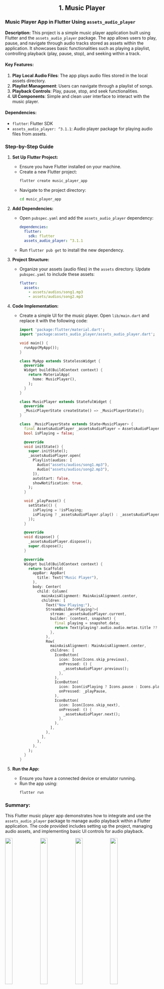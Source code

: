 <h2 align = "center"> 1. Music Player </h2>

### Music Player App in Flutter Using `assets_audio_player`

**Description:**
This project is a simple music player application built using Flutter and the `assets_audio_player` package. The app allows users to play, pause, and navigate through audio tracks stored as assets within the application. It showcases basic functionalities such as playing a playlist, controlling playback (play, pause, stop), and seeking within a track.

#### Key Features:
1. **Play Local Audio Files**: The app plays audio files stored in the local assets directory.
2. **Playlist Management**: Users can navigate through a playlist of songs.
3. **Playback Controls**: Play, pause, stop, and seek functionalities.
4. **UI Components**: Simple and clean user interface to interact with the music player.

#### Dependencies:
- `flutter`: Flutter SDK
- `assets_audio_player: ^3.1.1`: Audio player package for playing audio files from assets.

### Step-by-Step Guide

1. **Set Up Flutter Project:**
   - Ensure you have Flutter installed on your machine.
   - Create a new Flutter project:
     ```sh
     flutter create music_player_app
     ```
   - Navigate to the project directory:
     ```sh
     cd music_player_app
     ```

2. **Add Dependencies:**
   - Open `pubspec.yaml` and add the `assets_audio_player` dependency:
     ```yaml
     dependencies:
       flutter:
         sdk: flutter
       assets_audio_player: ^3.1.1
     ```
   - Run `flutter pub get` to install the new dependency.

3. **Project Structure:**
   - Organize your assets (audio files) in the `assets` directory. Update `pubspec.yaml` to include these assets:
     ```yaml
     flutter:
       assets:
         - assets/audios/song1.mp3
         - assets/audios/song2.mp3
     ```

4. **Code Implementation:**
   - Create a simple UI for the music player. Open `lib/main.dart` and replace it with the following code:
     ```dart
     import 'package:flutter/material.dart';
     import 'package:assets_audio_player/assets_audio_player.dart';

     void main() {
       runApp(MyApp());
     }

     class MyApp extends StatelessWidget {
       @override
       Widget build(BuildContext context) {
         return MaterialApp(
           home: MusicPlayer(),
         );
       }
     }

     class MusicPlayer extends StatefulWidget {
       @override
       _MusicPlayerState createState() => _MusicPlayerState();
     }

     class _MusicPlayerState extends State<MusicPlayer> {
       final AssetsAudioPlayer _assetsAudioPlayer = AssetsAudioPlayer();
       bool isPlaying = false;

       @override
       void initState() {
         super.initState();
         _assetsAudioPlayer.open(
           Playlist(audios: [
             Audio("assets/audios/song1.mp3"),
             Audio("assets/audios/song2.mp3"),
           ]),
           autoStart: false,
           showNotification: true,
         );
       }

       void _playPause() {
         setState(() {
           isPlaying = !isPlaying;
           isPlaying ? _assetsAudioPlayer.play() : _assetsAudioPlayer.pause();
         });
       }

       @override
       void dispose() {
         _assetsAudioPlayer.dispose();
         super.dispose();
       }

       @override
       Widget build(BuildContext context) {
         return Scaffold(
           appBar: AppBar(
             title: Text("Music Player"),
           ),
           body: Center(
             child: Column(
               mainAxisAlignment: MainAxisAlignment.center,
               children: [
                 Text("Now Playing:"),
                 StreamBuilder<Playing?>(
                   stream: _assetsAudioPlayer.current,
                   builder: (context, snapshot) {
                     final playing = snapshot.data;
                     return Text(playing?.audio.audio.metas.title ?? "Select a song");
                   },
                 ),
                 Row(
                   mainAxisAlignment: MainAxisAlignment.center,
                   children: [
                     IconButton(
                       icon: Icon(Icons.skip_previous),
                       onPressed: () {
                         _assetsAudioPlayer.previous();
                       },
                     ),
                     IconButton(
                       icon: Icon(isPlaying ? Icons.pause : Icons.play_arrow),
                       onPressed: _playPause,
                     ),
                     IconButton(
                       icon: Icon(Icons.skip_next),
                       onPressed: () {
                         _assetsAudioPlayer.next();
                       },
                     ),
                   ],
                 ),
               ],
             ),
           ),
         );
       }
     }
     ```

5. **Run the App:**
   - Ensure you have a connected device or emulator running.
   - Run the app using:
     ```sh
     flutter run
     ```

### Summary:
This Flutter music player app demonstrates how to integrate and use the `assets_audio_player` package to manage audio playback within a Flutter application. The code provided includes setting up the project, managing audio assets, and implementing basic UI controls for audio playback.


<img src = "https://github.com/fenishpatel3150/music_player/assets/143187609/9189b511-2fcf-4169-b118-f3240a95c702" width=22% height=35%>
<img src = "https://github.com/fenishpatel3150/music_player/assets/143187609/91eaf780-bf39-41d1-be0e-771681a39a76" width=22% height=35%>
<img src = "https://github.com/fenishpatel3150/music_player/assets/143187609/93f50351-4e58-4efc-a03b-36edbf961c2a" width=22% height=35%>
<img src = "https://github.com/fenishpatel3150/music_player/assets/143187609/8e271c97-a2e6-45dd-a386-39298d6d7de6" width=22% height=35%>
